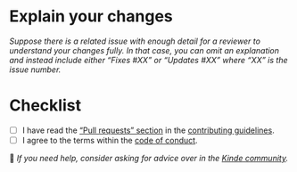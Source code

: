# Explain your changes

_Suppose there is a related issue with enough detail for a reviewer to understand your changes fully. In that case, you can omit an explanation and instead include either “Fixes #XX” or “Updates #XX” where “XX” is the issue number._

# Checklist

- [ ] I have read the [“Pull requests” section](https://github.com/kinde-oss/.github/blob/main/.github/CONTRIBUTING.md#pull-requests) in the [contributing guidelines](https://github.com/kinde-oss/.github/blob/main/.github/CONTRIBUTING.md).
- [ ] I agree to the terms within the [code of conduct](https://github.com/kinde-oss/.github/blob/main/.github/CODE_OF_CONDUCT.md).

🛟 _If you need help, consider asking for advice over in the [Kinde community](https://thekindecommunity.slack.com)._
